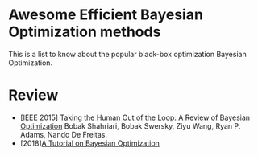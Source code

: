 # Awesome Efficient Bayesian Optimization methods
This is a list to know about the popular black-box optimization Bayesian Optimization.
# Review
* [IEEE 2015] [Taking the Human Out of the Loop: A Review of Bayesian Optimization](https://ieeexplore.ieee.org/stamp/stamp.jsp?arnumber=7352306) Bobak Shahriari, Bobak Swersky, Ziyu Wang, Ryan P. Adams, Nando De Freitas.
* [2018][A Tutorial on Bayesian Optimization](https://arxiv.org/pdf/1807.02811.pdf%C2%A0)
